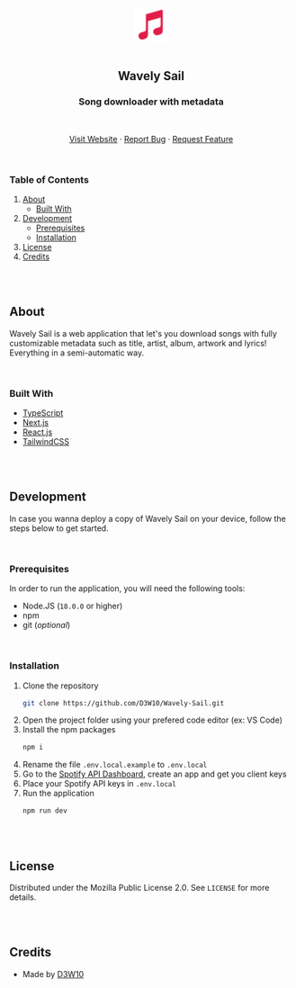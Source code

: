 <br />
<br />
<div align="center">
    <a href="https://github.com/D3W10/Wavely-Sail">
        <img src="https://raw.githubusercontent.com/D3W10/Wavely-Sail/main/public/logo.svg" alt="Logo" width="60" height="60">
    </a>
    <br />
    <br />
    <h2 align="center">Wavely Sail</h2>
    <h3 align="center">Song downloader with metadata</h3>
    <br />
    <p align="center">
        <a href="https://wavely-sail.vercel.app/">Visit Website</a>
        ·
        <a href="https://github.com/D3W10/Wavely-Sail/issues">Report Bug</a>
        ·
        <a href="https://github.com/D3W10/Wavely-Sail/issues">Request Feature</a>
    </p>
</div>
<br />

### Table of Contents
1. [About](#about)
    - [Built With](#built-with)
2. [Development](#development)
    - [Prerequisites](#prerequisites)
    - [Installation](#installation)
3. [License](#license)
4. [Credits](#credits)

<br />
<br />

## About

Wavely Sail is a web application that let's you download songs with fully customizable metadata such as title, artist, album, artwork and lyrics! Everything in a semi-automatic way.

<br />

### Built With

- [TypeScript](https://www.typescriptlang.org/)
- [Next.js](https://nextjs.org/)
- [React.js](https://reactjs.org/)
- [TailwindCSS](https://tailwindcss.com/)

<br />
<br />

## Development

In case you wanna deploy a copy of Wavely Sail on your device, follow the steps below to get started.

<br />

### Prerequisites

In order to run the application, you will need the following tools:
- Node.JS (`18.0.0` or higher)
- npm
- git (*optional*)

<br />

### Installation

1. Clone the repository
    ```sh
    git clone https://github.com/D3W10/Wavely-Sail.git
    ```
2. Open the project folder using your prefered code editor (ex: VS Code)
3. Install the npm packages
    ```sh
    npm i
    ```
4. Rename the file `.env.local.example` to `.env.local`
5. Go to the [Spotify API Dashboard](https://developer.spotify.com/dashboard), create an app and get you client keys
6. Place your Spotify API keys in `.env.local`
7. Run the application
    ```sh
    npm run dev
    ```

<br />
<br />

## License

Distributed under the Mozilla Public License 2.0. See `LICENSE` for more details.

<br />
<br />

## Credits

- Made by [D3W10](https://d3w10.netlify.app/)